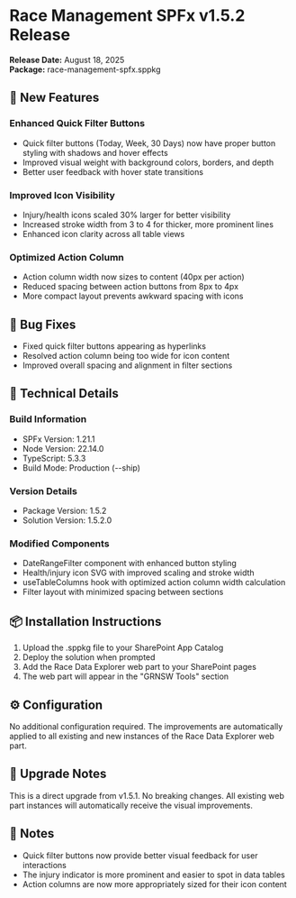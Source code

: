 # Race Management SPFx v1.5.2 Release

**Release Date:** August 18, 2025  
**Package:** race-management-spfx.sppkg

## 🎯 New Features

### Enhanced Quick Filter Buttons
- Quick filter buttons (Today, Week, 30 Days) now have proper button styling with shadows and hover effects
- Improved visual weight with background colors, borders, and depth
- Better user feedback with hover state transitions

### Improved Icon Visibility
- Injury/health icons scaled 30% larger for better visibility
- Increased stroke width from 3 to 4 for thicker, more prominent lines
- Enhanced icon clarity across all table views

### Optimized Action Column
- Action column width now sizes to content (40px per action)
- Reduced spacing between action buttons from 8px to 4px
- More compact layout prevents awkward spacing with icons

## 🐛 Bug Fixes

- Fixed quick filter buttons appearing as hyperlinks
- Resolved action column being too wide for icon content
- Improved overall spacing and alignment in filter sections

## 🔧 Technical Details

### Build Information
- SPFx Version: 1.21.1
- Node Version: 22.14.0
- TypeScript: 5.3.3
- Build Mode: Production (--ship)

### Version Details
- Package Version: 1.5.2
- Solution Version: 1.5.2.0

### Modified Components
- DateRangeFilter component with enhanced button styling
- Health/injury icon SVG with improved scaling and stroke width
- useTableColumns hook with optimized action column width calculation
- Filter layout with minimized spacing between sections

## 📦 Installation Instructions

1. Upload the .sppkg file to your SharePoint App Catalog
2. Deploy the solution when prompted
3. Add the Race Data Explorer web part to your SharePoint pages
4. The web part will appear in the "GRNSW Tools" section

## ⚙️ Configuration

No additional configuration required. The improvements are automatically applied to all existing and new instances of the Race Data Explorer web part.

## 🔄 Upgrade Notes

This is a direct upgrade from v1.5.1. No breaking changes. All existing web part instances will automatically receive the visual improvements.

## 📝 Notes

- Quick filter buttons now provide better visual feedback for user interactions
- The injury indicator is more prominent and easier to spot in data tables
- Action columns are now more appropriately sized for their icon content